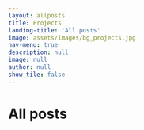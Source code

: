 ```yaml
---
layout: allposts
title: Projects
landing-title: 'All posts'
image: assets/images/bg_projects.jpg
nav-menu: true
description: null
image: null
author: null
show_tile: false
---
```


<h1>All posts</h1>
